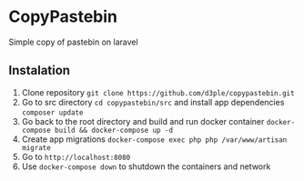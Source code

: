 # CopyPastebin
Simple copy of pastebin on laravel

## Instalation
1. Clone repository `git clone https://github.com/d3ple/copypastebin.git`
2. Go to src directory `cd copypastebin/src` and install app dependencies `composer update`
2. Go back to the root directory and build and run docker container `docker-compose build && docker-compose up -d`
3. Create app migrations `docker-compose exec php php /var/www/artisan migrate`
4. Go to `http://localhost:8080`
5. Use `docker-compose down` to shutdown the containers and network